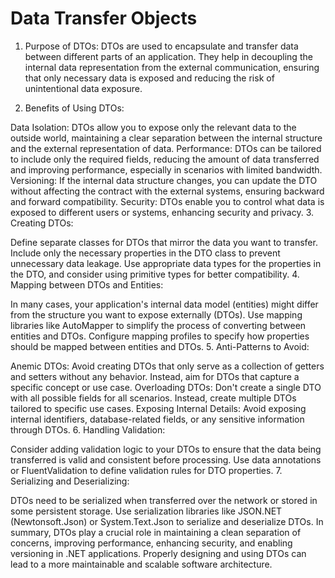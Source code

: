 # Data Transfer Objects

1. Purpose of DTOs:
DTOs are used to encapsulate and transfer data between different parts of an application. They help in decoupling the internal data representation from the external communication, ensuring that only necessary data is exposed and reducing the risk of unintentional data exposure.

2. Benefits of Using DTOs:

Data Isolation: DTOs allow you to expose only the relevant data to the outside world, maintaining a clear separation between the internal structure and the external representation of data.
Performance: DTOs can be tailored to include only the required fields, reducing the amount of data transferred and improving performance, especially in scenarios with limited bandwidth.
Versioning: If the internal data structure changes, you can update the DTO without affecting the contract with the external systems, ensuring backward and forward compatibility.
Security: DTOs enable you to control what data is exposed to different users or systems, enhancing security and privacy.
3. Creating DTOs:

Define separate classes for DTOs that mirror the data you want to transfer.
Include only the necessary properties in the DTO class to prevent unnecessary data leakage.
Use appropriate data types for the properties in the DTO, and consider using primitive types for better compatibility.
4. Mapping between DTOs and Entities:

In many cases, your application's internal data model (entities) might differ from the structure you want to expose externally (DTOs).
Use mapping libraries like AutoMapper to simplify the process of converting between entities and DTOs.
Configure mapping profiles to specify how properties should be mapped between entities and DTOs.
5. Anti-Patterns to Avoid:

Anemic DTOs: Avoid creating DTOs that only serve as a collection of getters and setters without any behavior. Instead, aim for DTOs that capture a specific concept or use case.
Overloading DTOs: Don't create a single DTO with all possible fields for all scenarios. Instead, create multiple DTOs tailored to specific use cases.
Exposing Internal Details: Avoid exposing internal identifiers, database-related fields, or any sensitive information through DTOs.
6. Handling Validation:

Consider adding validation logic to your DTOs to ensure that the data being transferred is valid and consistent before processing.
Use data annotations or FluentValidation to define validation rules for DTO properties.
7. Serializing and Deserializing:

DTOs need to be serialized when transferred over the network or stored in some persistent storage.
Use serialization libraries like JSON.NET (Newtonsoft.Json) or System.Text.Json to serialize and deserialize DTOs.
In summary, DTOs play a crucial role in maintaining a clean separation of concerns, improving performance, enhancing security, and enabling versioning in .NET applications. Properly designing and using DTOs can lead to a more maintainable and scalable software architecture.